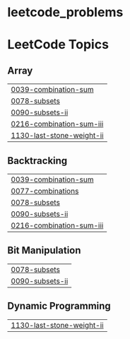 # leetcode_problems
<!---LeetCode Topics Start-->
# LeetCode Topics
## Array
|  |
| ------- |
| [0039-combination-sum](https://github.com/Inikapoorani/leetcode_problems/tree/master/0039-combination-sum) |
| [0078-subsets](https://github.com/Inikapoorani/leetcode_problems/tree/master/0078-subsets) |
| [0090-subsets-ii](https://github.com/Inikapoorani/leetcode_problems/tree/master/0090-subsets-ii) |
| [0216-combination-sum-iii](https://github.com/Inikapoorani/leetcode_problems/tree/master/0216-combination-sum-iii) |
| [1130-last-stone-weight-ii](https://github.com/Inikapoorani/leetcode_problems/tree/master/1130-last-stone-weight-ii) |
## Backtracking
|  |
| ------- |
| [0039-combination-sum](https://github.com/Inikapoorani/leetcode_problems/tree/master/0039-combination-sum) |
| [0077-combinations](https://github.com/Inikapoorani/leetcode_problems/tree/master/0077-combinations) |
| [0078-subsets](https://github.com/Inikapoorani/leetcode_problems/tree/master/0078-subsets) |
| [0090-subsets-ii](https://github.com/Inikapoorani/leetcode_problems/tree/master/0090-subsets-ii) |
| [0216-combination-sum-iii](https://github.com/Inikapoorani/leetcode_problems/tree/master/0216-combination-sum-iii) |
## Bit Manipulation
|  |
| ------- |
| [0078-subsets](https://github.com/Inikapoorani/leetcode_problems/tree/master/0078-subsets) |
| [0090-subsets-ii](https://github.com/Inikapoorani/leetcode_problems/tree/master/0090-subsets-ii) |
## Dynamic Programming
|  |
| ------- |
| [1130-last-stone-weight-ii](https://github.com/Inikapoorani/leetcode_problems/tree/master/1130-last-stone-weight-ii) |
<!---LeetCode Topics End-->
